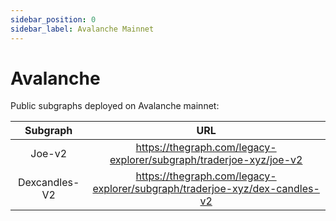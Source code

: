 ```yaml
---
sidebar_position: 0
sidebar_label: Avalanche Mainnet
---
```


# Avalanche

Public subgraphs deployed on Avalanche mainnet: 

| Subgraph | URL | 
| :-------: | :----: |
| Joe-v2 | https://thegraph.com/legacy-explorer/subgraph/traderjoe-xyz/joe-v2 |
| Dexcandles-V2 | https://thegraph.com/legacy-explorer/subgraph/traderjoe-xyz/dex-candles-v2 |
